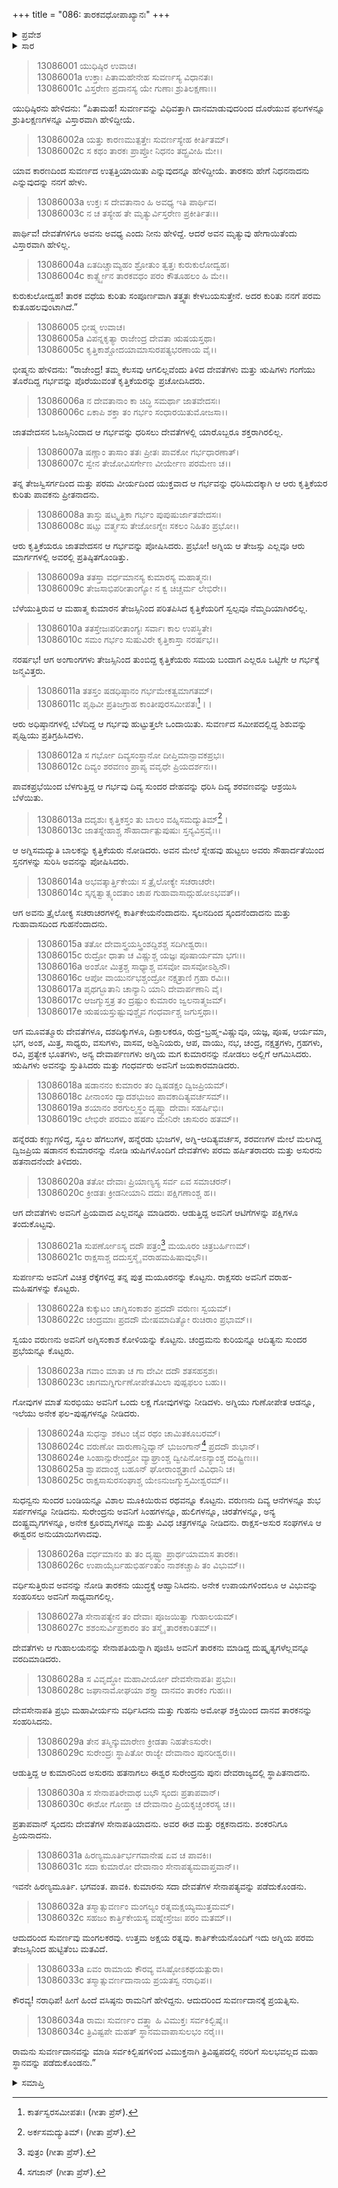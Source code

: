 +++
title = "086: ತಾರಕವಧೋಪಾಖ್ಯಾನಃ"
+++

<details><summary>ಪ್ರವೇಶ</summary>


।।   ಓಂ ಓಂ ನಮೋ ನಾರಾಯಣಾಯ।।   ಶ್ರೀ ವೇದವ್ಯಾಸಾಯ ನಮಃ ।।

ಶ್ರೀ ಕೃಷ್ಣದ್ವೈಪಾಯನ ವೇದವ್ಯಾಸ ವಿರಚಿತ  

**ಶ್ರೀ ಮಹಾಭಾರತ**

**ಅನುಶಾಸನ ಪರ್ವ**

**ದಾನಧರ್ಮ ಪರ್ವ**

**ಅಧ್ಯಾಯ 86**


</details>

<details><summary>ಸಾರ</summary>

ಕಾರ್ತಿಕೇಯನ ಉತ್ಪತ್ತಿ, ಪಾಲನೆ-ಪೋಷಣೆ ಮತ್ತು ದೇವಸೇನಾಪತ್ಯಾಭಿಷೇಕ, ತಾರಕವಧೆ (1-34).


</details>



> 13086001 ಯುಧಿಷ್ಠಿರ ಉವಾಚ।   
13086001a ಉಕ್ತಾಃ ಪಿತಾಮಹೇನೇಹ ಸುವರ್ಣಸ್ಯ ವಿಧಾನತಃ।  
13086001c ವಿಸ್ತರೇಣ ಪ್ರದಾನಸ್ಯ ಯೇ ಗುಣಾಃ ಶ್ರುತಿಲಕ್ಷಣಾಃ।।

ಯುಧಿಷ್ಠಿರನು ಹೇಳಿದನು: “ಪಿತಾಮಹ! ಸುವರ್ಣವನ್ನು ವಿಧಿವತ್ತಾಗಿ ದಾನಮಾಡುವುದರಿಂದ ದೊರೆಯುವ ಫಲಗಳನ್ನೂ ಶ್ರುತಿಲಕ್ಷಣಗಳನ್ನೂ ವಿಸ್ತಾರವಾಗಿ ಹೇಳಿದ್ದೀಯೆ.

> 13086002a ಯತ್ತು ಕಾರಣಮುತ್ಪತ್ತೇಃ ಸುವರ್ಣಸ್ಯೇಹ ಕೀರ್ತಿತಮ್।  
13086002c ಸ ಕಥಂ ತಾರಕಃ ಪ್ರಾಪ್ತೋ ನಿಧನಂ ತದ್ಬ್ರವೀಹಿ ಮೇ।।

ಯಾವ ಕಾರಣದಿಂದ ಸುವರ್ಣದ ಉತ್ಪತ್ತಿಯಾಯಿತು ಎನ್ನುವುದನ್ನೂ ಹೇಳಿದ್ದೀಯೆ. ತಾರಕನು ಹೇಗೆ ನಿಧನನಾದನು ಎನ್ನುವುದನ್ನು ನನಗೆ ಹೇಳು.

> 13086003a ಉಕ್ತಃ ಸ ದೇವತಾನಾಂ ಹಿ ಅವಧ್ಯ ಇತಿ ಪಾರ್ಥಿವ।  
13086003c ನ ಚ ತಸ್ಯೇಹ ತೇ ಮೃತ್ಯುರ್ವಿಸ್ತರೇಣ ಪ್ರಕೀರ್ತಿತಃ।।

ಪಾರ್ಥಿವ! ದೇವತೆಗಳಿಗೂ ಅವನು ಅವಧ್ಯ ಎಂದು ನೀನು ಹೇಳಿದ್ದೆ. ಆದರೆ ಅವನ ಮೃತ್ಯುವು ಹೇಗಾಯಿತೆಂದು ವಿಸ್ತಾರವಾಗಿ ಹೇಳಿಲ್ಲ.

> 13086004a ಏತದಿಚ್ಚಾಮ್ಯಹಂ ಶ್ರೋತುಂ ತ್ವತ್ತಃ ಕುರುಕುಲೋದ್ವಹ।  
13086004c ಕಾರ್ತ್ಸ್ನ್ಯೇನ ತಾರಕವಧಂ ಪರಂ ಕೌತೂಹಲಂ ಹಿ ಮೇ।।

ಕುರುಕುಲೋದ್ವಹ! ತಾರಕ ವಧೆಯ ಕುರಿತು ಸಂಪೂರ್ಣವಾಗಿ ತತ್ತ್ವತಃ ಕೇಳಬಯಸುತ್ತೇನೆ. ಅದರ ಕುರಿತು ನನಗೆ ಪರಮ ಕುತೂಹಲವುಂಟಾಗಿದೆ.”

> 13086005 ಭೀಷ್ಮ ಉವಾಚ।   
13086005a ವಿಪನ್ನಕೃತ್ಯಾ ರಾಜೇಂದ್ರ ದೇವತಾ ಋಷಯಸ್ತಥಾ।  
13086005c ಕೃತ್ತಿಕಾಶ್ಚೋದಯಾಮಾಸುರಪತ್ಯಭರಣಾಯ ವೈ।।

ಭೀಷ್ಮನು ಹೇಳಿದನು: “ರಾಜೇಂದ್ರ! ತಮ್ಮ ಕೆಲಸವು ಆಗಲಿಲ್ಲವೆಂದು ತಿಳಿದ ದೇವತೆಗಳು ಮತ್ತು ಋಷಿಗಳು ಗಂಗೆಯು ತೊರೆದಿದ್ದ ಗರ್ಭವನ್ನು ಪೊರೆಯುವಂತೆ ಕೃತ್ತಿಕೆಯರನ್ನು ಪ್ರಚೋದಿಸಿದರು.

> 13086006a ನ ದೇವತಾನಾಂ ಕಾ ಚಿದ್ಧಿ ಸಮರ್ಥಾ ಜಾತವೇದಸಃ।  
13086006c ಏಕಾಪಿ ಶಕ್ತಾ ತಂ ಗರ್ಭಂ ಸಂಧಾರಯಿತುಮೋಜಸಾ।।

ಜಾತವೇದಸನ ಓಜಸ್ಸಿನಿಂದಾದ ಆ ಗರ್ಭವನ್ನು ಧರಿಸಲು ದೇವತೆಗಳಲ್ಲಿ ಯಾರೊಬ್ಬರೂ ಶಕ್ತರಾಗಿರಲಿಲ್ಲ.

> 13086007a ಷಣ್ಣಾಂ ತಾಸಾಂ ತತಃ ಪ್ರೀತಃ ಪಾವಕೋ ಗರ್ಭಧಾರಣಾತ್।  
13086007c ಸ್ವೇನ ತೇಜೋವಿಸರ್ಗೇಣ ವೀರ್ಯೇಣ ಪರಮೇಣ ಚ।।

ತನ್ನ ತೇಜಸ್ವಿಸರ್ಗದಿಂದ ಮತ್ತು ಪರಮ ವೀರ್ಯದಿಂದ ಯುಕ್ತವಾದ ಆ ಗರ್ಭವನ್ನು ಧರಿಸಿದುದಕ್ಕಾಗಿ ಆ ಆರು ಕೃತ್ತಿಕೆಯರ ಕುರಿತು ಪಾವಕನು ಪ್ರೀತನಾದನು.

> 13086008a ತಾಸ್ತು ಷಟ್ಕೃತ್ತಿಕಾ ಗರ್ಭಂ ಪುಪುಷುರ್ಜಾತವೇದಸಃ।  
13086008c ಷಟ್ಸು ವರ್ತ್ಮಸು ತೇಜೋಽಗ್ನೇಃ ಸಕಲಂ ನಿಹಿತಂ ಪ್ರಭೋ।।

ಆರು ಕೃತ್ತಿಕೆಯರೂ ಜಾತವೇದಸನ ಆ ಗರ್ಭವನ್ನು ಪೋಷಿಸಿದರು. ಪ್ರಭೋ! ಅಗ್ನಿಯ ಆ ತೇಜಸ್ಸು ಎಲ್ಲವೂ ಆರು ಮಾರ್ಗಗಳಲ್ಲಿ ಅವರಲ್ಲಿ ಪ್ರತಿಷ್ಠಿತಗೊಂಡಿತ್ತು.

> 13086009a ತತಸ್ತಾ ವರ್ಧಮಾನಸ್ಯ ಕುಮಾರಸ್ಯ ಮಹಾತ್ಮನಃ।  
13086009c ತೇಜಸಾಭಿಪರೀತಾಂಗ್ಯೋ ನ ಕ್ವ ಚಿಚ್ಚರ್ಮ ಲೇಭಿರೇ।।

ಬೆಳೆಯುತ್ತಿರುವ ಆ ಮಹಾತ್ಮ ಕುಮಾರನ ತೇಜಸ್ಸಿನಿಂದ ಪರಿತಪಿಸಿದ ಕೃತ್ತಿಕೆಯರಿಗೆ ಸ್ವಲ್ಪವೂ ನೆಮ್ಮದಿಯಾಗಿರಲಿಲ್ಲ.

> 13086010a ತತಸ್ತೇಜಃಪರೀತಾಂಗ್ಯಃ ಸರ್ವಾಃ ಕಾಲ ಉಪಸ್ಥಿತೇ।  
13086010c ಸಮಂ ಗರ್ಭಂ ಸುಷುವಿರೇ ಕೃತ್ತಿಕಾಸ್ತಾ ನರರ್ಷಭ।।

ನರರ್ಷಭ! ಆಗ ಅಂಗಾಂಗಗಳು ತೇಜಸ್ಸಿನಿಂದ ತುಂಬಿದ್ದ ಕೃತ್ತಿಕೆಯರು ಸಮಯ ಬಂದಾಗ ಎಲ್ಲರೂ ಒಟ್ಟಿಗೇ ಆ ಗರ್ಭಕ್ಕೆ ಜನ್ಮವಿತ್ತರು.

> 13086011a ತತಸ್ತಂ ಷಡಧಿಷ್ಠಾನಂ ಗರ್ಭಮೇಕತ್ವಮಾಗತಮ್।  
13086011c ಪೃಥಿವೀ ಪ್ರತಿಜಗ್ರಾಹ ಕಾಂತೀಪುರಸಮೀಪತಃ[^1]।।

ಆರು ಅಧಿಷ್ಠಾನಗಳಲ್ಲಿ ಬೆಳೆದಿದ್ದ ಆ ಗರ್ಭವು ಹುಟ್ಟುತ್ತಲೇ ಒಂದಾಯಿತು. ಸುವರ್ಣದ ಸಮೀಪದಲ್ಲಿದ್ದ ಶಿಶುವನ್ನು ಪೃಥ್ವಿಯು ಪ್ರತಿಗ್ರಹಿಸಿದಳು.

> 13086012a ಸ ಗರ್ಭೋ ದಿವ್ಯಸಂಸ್ಥಾನೋ ದೀಪ್ತಿಮಾನ್ಪಾವಕಪ್ರಭಃ।  
13086012c ದಿವ್ಯಂ ಶರವಣಂ ಪ್ರಾಪ್ಯ ವವೃಧೇ ಪ್ರಿಯದರ್ಶನಃ।।

ಪಾವಕಪ್ರಭೆಯಿಂದ ಬೆಳಗುತ್ತಿದ್ದ ಆ ಗರ್ಭವು ದಿವ್ಯ ಸುಂದರ ದೇಹವನ್ನು ಧರಿಸಿ ದಿವ್ಯ ಶರವಣವನ್ನು ಆಶ್ರಯಿಸಿ ಬೆಳೆಯಿತು.

> 13086013a ದದೃಶುಃ ಕೃತ್ತಿಕಸ್ತಂ ತು ಬಾಲಂ ವಹ್ನಿಸಮದ್ಯುತಿಮ್[^2]।  
13086013c ಜಾತಸ್ನೇಹಾಶ್ಚ ಸೌಹಾರ್ದಾತ್ಪುಪುಷುಃ ಸ್ತನ್ಯವಿಸ್ರವೈಃ।।

ಆ ಅಗ್ನಿಸಮದ್ಯುತಿ ಬಾಲಕನ್ನು ಕೃತ್ತಿಕೆಯರು ನೋಡಿದರು. ಅವನ ಮೇಲೆ ಸ್ನೇಹವು ಹುಟ್ಟಲು ಅವರು ಸೌಹಾರ್ದತೆಯಿಂದ ಸ್ತನಗಳನ್ನು ಸುರಿಸಿ ಅವನನ್ನು ಪೋಷಿಸಿದರು.

> 13086014a ಅಭವತ್ಕಾರ್ತ್ತಿಕೇಯಃ ಸ ತ್ರೈಲೋಕ್ಯೇ ಸಚರಾಚರೇ।  
13086014c ಸ್ಕನ್ನತ್ವಾತ್ಸ್ಕಂದತಾಂ ಚಾಪ ಗುಹಾವಾಸಾದ್ಗುಹೋಽಭವತ್।।

ಆಗ ಅವನು ತ್ರೈಲೋಕ್ಯ ಸಚರಾಚರಗಳಲ್ಲಿ ಕಾರ್ತಿಕೇಯನೆಂದಾದನು. ಸ್ಕಲನದಿಂದ ಸ್ಕಂದನೆಂದಾದನು ಮತ್ತು ಗುಹಾವಾಸದಿಂದ ಗುಹನೆಂದಾದನು.

> 13086015a ತತೋ ದೇವಾಸ್ತ್ರಯಸ್ತ್ರಿಂಶದ್ದಿಶಶ್ಚ ಸದಿಗೀಶ್ವರಾಃ।  
13086015c ರುದ್ರೋ ಧಾತಾ ಚ ವಿಷ್ಣುಶ್ಚ ಯಜ್ಞಃ ಪೂಷಾರ್ಯಮಾ ಭಗಃ।।  
13086016a ಅಂಶೋ ಮಿತ್ರಶ್ಚ ಸಾಧ್ಯಾಶ್ಚ ವಸವೋ ವಾಸವೋಽಶ್ವಿನೌ।  
13086016c ಆಪೋ ವಾಯುರ್ನಭಶ್ಚಂದ್ರೋ ನಕ್ಷತ್ರಾಣಿ ಗ್ರಹಾ ರವಿಃ।।  
13086017a ಪೃಥಗ್ಭೂತಾನಿ ಚಾನ್ಯಾನಿ ಯಾನಿ ದೇವಾರ್ಪಣಾನಿ ವೈ।  
13086017c ಆಜಗ್ಮುಸ್ತತ್ರ ತಂ ದ್ರಷ್ಟುಂ ಕುಮಾರಂ ಜ್ವಲನಾತ್ಮಜಮ್।  
13086017e ಋಷಯಸ್ತುಷ್ಟುವುಶ್ಚೈವ ಗಂಧರ್ವಾಶ್ಚ ಜಗುಸ್ತಥಾ।।

ಆಗ ಮೂವತ್ಮೂರು ದೇವತೆಗಳೂ, ದಶದಿಕ್ಕುಗಳೂ, ದಿಕ್ಪಾಲಕರೂ, ರುದ್ರ-ಬ್ರಹ್ಮ-ವಿಷ್ಣುವೂ, ಯಜ್ಞ, ಪೂಷ, ಆರ್ಯಮಾ, ಭಗ, ಅಂಶ, ಮಿತ್ರ, ಸಾಧ್ಯರು, ವಸುಗಳು, ವಾಸವ, ಅಶ್ವಿನಿಯರು, ಆಪ, ವಾಯು, ನಭ, ಚಂದ್ರ, ನಕ್ಷತ್ರಗಳು, ಗ್ರಹಗಳು, ರವಿ, ಪ್ರತ್ಯೇಕ ಭೂತಗಳು, ಅನ್ಯ ದೇವಾರ್ಪಣಗಳು ಅಗ್ನಿಯ ಮಗ ಕುಮಾರನನ್ನು ನೋಡಲು ಅಲ್ಲಿಗೆ ಆಗಮಿಸಿದರು. ಋಷಿಗಳು ಅವನನ್ನು ಸ್ತುತಿಸಿದರು ಮತ್ತು ಗಂಧರ್ವರು ಅವನಿಗೆ ಜಯಕಾರಮಾಡಿದರು.

> 13086018a ಷಡಾನನಂ ಕುಮಾರಂ ತಂ ದ್ವಿಷಡಕ್ಷಂ ದ್ವಿಜಪ್ರಿಯಮ್।  
13086018c ಪೀನಾಂಸಂ ದ್ವಾದಶಭುಜಂ ಪಾವಕಾದಿತ್ಯವರ್ಚಸಮ್।।  
13086019a ಶಯಾನಂ ಶರಗುಲ್ಮಸ್ಥಂ ದೃಷ್ಟ್ವಾ ದೇವಾಃ ಸಹರ್ಷಿಭಿಃ।  
13086019c ಲೇಭಿರೇ ಪರಮಂ ಹರ್ಷಂ ಮೇನಿರೇ ಚಾಸುರಂ ಹತಮ್।।

ಹನ್ನೆರಡು ಕಣ್ಣುಗಳಿದ್ದ, ಸ್ಥೂಲ ಹೆಗಲುಗಳ, ಹನ್ನೆರಡು ಭುಜಗಳ, ಅಗ್ನಿ-ಆದಿತ್ಯವರ್ಚಸ, ಶರವಣಗಳ ಮೇಲೆ ಮಲಗಿದ್ದ ದ್ವಿಜಪ್ರಿಯ ಷಡಾನನ ಕುಮಾರನನ್ನು ನೋಡಿ ಋಷಿಗಳೊಂದಿಗೆ ದೇವತೆಗಳು ಪರಮ ಹರ್ಷಿತರಾದರು ಮತ್ತು ಅಸುರನು ಹತನಾದನೆಂದೇ ತಿಳಿದರು.

> 13086020a ತತೋ ದೇವಾಃ ಪ್ರಿಯಾಣ್ಯಸ್ಯ ಸರ್ವ ಏವ ಸಮಾಚರನ್।  
13086020c ಕ್ರೀಡತಃ ಕ್ರೀಡನೀಯಾನಿ ದದುಃ ಪಕ್ಷಿಗಣಾಂಶ್ಚ ಹ।।

ಆಗ ದೇವತೆಗಳು ಅವನಿಗೆ ಪ್ರಿಯವಾದ ಎಲ್ಲವನ್ನೂ ಮಾಡಿದರು. ಆಡುತ್ತಿದ್ದ ಅವನಿಗೆ ಆಟಿಗೆಗಳನ್ನು ಪಕ್ಷಿಗಳೂ ತಂದುಕೊಟ್ಟವು.

> 13086021a ಸುಪರ್ಣೋಽಸ್ಯ ದದೌ ಪತ್ರಂ[^3] ಮಯೂರಂ ಚಿತ್ರಬರ್ಹಿಣಮ್।  
13086021c ರಾಕ್ಷಸಾಶ್ಚ ದದುಸ್ತಸ್ಮೈ ವರಾಹಮಹಿಷಾವುಭೌ।।

ಸುಪರ್ಣನು ಅವನಿಗೆ ವಿಚಿತ್ರ ರೆಕ್ಕೆಗಳಿದ್ದ ತನ್ನ ಪುತ್ರ ಮಯೂರನನ್ನು ಕೊಟ್ಟನು. ರಾಕ್ಷಸರು ಅವನಿಗೆ ವರಾಹ-ಮಹಿಷಗಳನ್ನು ಕೊಟ್ಟರು.

> 13086022a ಕುಕ್ಕುಟಂ ಚಾಗ್ನಿಸಂಕಾಶಂ ಪ್ರದದೌ ವರುಣಃ ಸ್ವಯಮ್।  
13086022c ಚಂದ್ರಮಾಃ ಪ್ರದದೌ ಮೇಷಮಾದಿತ್ಯೋ ರುಚಿರಾಂ ಪ್ರಭಾಮ್।।

ಸ್ವಯಂ ವರುಣನು ಅವನಿಗೆ ಅಗ್ನಿಸಂಕಾಶ ಕೋಳಿಯನ್ನು ಕೊಟ್ಟನು. ಚಂದ್ರಮನು ಕುರಿಯನ್ನೂ ಆದಿತ್ಯನು ಸುಂದರ ಪ್ರಭೆಯನ್ನೂ ಕೊಟ್ಟರು.

> 13086023a ಗವಾಂ ಮಾತಾ ಚ ಗಾ ದೇವೀ ದದೌ ಶತಸಹಸ್ರಶಃ।  
13086023c ಚಾಗಮಗ್ನಿರ್ಗುಣೋಪೇತಮಿಲಾ ಪುಷ್ಪಫಲಂ ಬಹು।।

ಗೋವುಗಳ ಮಾತೆ ಸುರಭಿಯು ಅವನಿಗೆ ಒಂದು ಲಕ್ಷ ಗೋವುಗಳನ್ನು ನೀಡಿದಳು. ಅಗ್ನಿಯು ಗುಣೋಪೇತ ಆಡನ್ನೂ, ಇಲೆಯು ಅನೇಕ ಫಲ-ಪುಷ್ಪಗಳನ್ನೂ ನೀಡಿದರು.

> 13086024a ಸುಧನ್ವಾ ಶಕಟಂ ಚೈವ ರಥಂ ಚಾಮಿತಕೂಬರಮ್।  
13086024c ವರುಣೋ ವಾರುಣಾನ್ದಿವ್ಯಾನ್ ಭುಜಂಗಾನ್[^4] ಪ್ರದದೌ ಶುಭಾನ್।  
13086024e ಸಿಂಹಾನ್ಸುರೇಂದ್ರೋ ವ್ಯಾಘ್ರಾಂಶ್ಚ ದ್ವೀಪಿನೋಽನ್ಯಾಂಶ್ಚ ದಂಷ್ಟ್ರಿಣಃ।।  
13086025a ಶ್ವಾಪದಾಂಶ್ಚ ಬಹೂನ್ ಘೋರಾಂಶ್ಚತ್ರಾಣಿ ವಿವಿಧಾನಿ ಚ।  
13086025c ರಾಕ್ಷಸಾಸುರಸಂಘಾಶ್ಚ ಯೇಽನುಜಗ್ಮುಸ್ತಮೀಶ್ವರಮ್।।

ಸುಧನ್ವನು ಸುಂದರ ಬಂಡಿಯನ್ನೂ ವಿಶಾಲ ಮೂಕಿಯಿರುವ ರಥವನ್ನೂ ಕೊಟ್ಟನು. ವರುಣನು ದಿವ್ಯ ಆನೆಗಳನ್ನೂ ಶುಭ ಸರ್ಪಗಳನ್ನೂ ನೀಡಿದನು. ಸುರೇಂದ್ರನು ಅವನಿಗೆ ಸಿಂಹಗಳನ್ನೂ, ಹುಲಿಗಳನ್ನೂ, ಚಿರತೆಗಳನ್ನೂ, ಅನ್ಯ ದಂಷ್ಟ್ರಮೃಗಗಳನ್ನೂ, ಅನೇಕ ಕ್ರೂರಮೃಗಳನ್ನೂ ಮತ್ತು ವಿವಿಧ ಚತ್ರಗಳನ್ನೂ ನೀಡಿದನು. ರಾಕ್ಷಸ-ಅಸುರ ಸಂಘಗಳೂ ಆ ಈಶ್ವರನ ಅನುಯಾಯಿಗಳಾದವು.

> 13086026a ವರ್ಧಮಾನಂ ತು ತಂ ದೃಷ್ಟ್ವಾ ಪ್ರಾರ್ಥಯಾಮಾಸ ತಾರಕಃ।  
13086026c ಉಪಾಯೈರ್ಬಹುಭಿರ್ಹಂತುಂ ನಾಶಕಚ್ಚಾಪಿ ತಂ ವಿಭುಮ್।।

ವರ್ಧಿಸುತ್ತಿರುವ ಅವನನ್ನು ನೋಡಿ ತಾರಕನು ಯುದ್ಧಕ್ಕೆ ಆಹ್ವಾನಿಸಿದನು. ಅನೇಕ ಉಪಾಯಗಳಿಂದಲೂ ಆ ವಿಭುವನ್ನು ಸಂಹರಿಸಲು ಅವನಿಗೆ ಸಾಧ್ಯವಾಗಲಿಲ್ಲ.

> 13086027a ಸೇನಾಪತ್ಯೇನ ತಂ ದೇವಾಃ ಪೂಜಯಿತ್ವಾ ಗುಹಾಲಯಮ್।  
13086027c ಶಶಂಸುರ್ವಿಪ್ರಕಾರಂ ತಂ ತಸ್ಮೈ ತಾರಕಕಾರಿತಮ್।।

ದೇವತೆಗಳು ಆ ಗುಹಾಲಯನನ್ನು ಸೇನಾಪತಿಯನ್ನಾಗಿ ಪೂಜಿಸಿ ಅವನಿಗೆ ತಾರಕನು ಮಾಡಿದ್ದ ದುಷ್ಕೃತ್ಯಗಳೆಲ್ಲವನ್ನೂ ವರದಿಮಾಡಿದರು.

> 13086028a ಸ ವಿವೃದ್ಧೋ ಮಹಾವೀರ್ಯೋ ದೇವಸೇನಾಪತಿಃ ಪ್ರಭುಃ।  
13086028c ಜಘಾನಾಮೋಘಯಾ ಶಕ್ತ್ಯಾ ದಾನವಂ ತಾರಕಂ ಗುಹಃ।।

ದೇವಸೇನಾಪತಿ ಪ್ರಭು ಮಹಾವೀರ್ಯನು ವರ್ಧಿಸಿದನು ಮತ್ತು ಗುಹನು ಅಮೋಘ ಶಕ್ತಿಯಿಂದ ದಾನವ ತಾರಕನನ್ನು ಸಂಹರಿಸಿದನು.

> 13086029a ತೇನ ತಸ್ಮಿನ್ಕುಮಾರೇಣ ಕ್ರೀಡತಾ ನಿಹತೇಽಸುರೇ।  
13086029c ಸುರೇಂದ್ರಃ ಸ್ಥಾಪಿತೋ ರಾಜ್ಯೇ ದೇವಾನಾಂ ಪುನರೀಶ್ವರಃ।।

ಆಡುತ್ತಿದ್ದ ಆ ಕುಮಾರನಿಂದ ಅಸುರನು ಹತನಾಗಲು ಈಶ್ವರ ಸುರೇಂದ್ರನು ಪುನಃ ದೇವರಾಜ್ಯದಲ್ಲಿ ಸ್ಥಾಪಿತನಾದನು.

> 13086030a ಸ ಸೇನಾಪತಿರೇವಾಥ ಬಭೌ ಸ್ಕಂದಃ ಪ್ರತಾಪವಾನ್।  
13086030c ಈಶೋ ಗೋಪ್ತಾ ಚ ದೇವಾನಾಂ ಪ್ರಿಯಕೃಚ್ಚಂಕರಸ್ಯ ಚ।।

ಪ್ರತಾಪವಾನ್ ಸ್ಕಂದನು ದೇವತೆಗಳ ಸೇನಾಪತಿಯಾದನು. ಅವರ ಈಶ ಮತ್ತು ರಕ್ಷಕನಾದನು. ಶಂಕರನಿಗೂ ಪ್ರಿಯನಾದನು.

> 13086031a ಹಿರಣ್ಯಮೂರ್ತಿರ್ಭಗವಾನೇಷ ಏವ ಚ ಪಾವಕಿಃ।  
13086031c ಸದಾ ಕುಮಾರೋ ದೇವಾನಾಂ ಸೇನಾಪತ್ಯಮವಾಪ್ತವಾನ್।।

ಇವನೇ ಹಿರಣ್ಯಮೂರ್ತಿ. ಭಗವಂತ. ಪಾವಕಿ. ಕುಮಾರನು ಸದಾ ದೇವತೆಗಳ ಸೇನಾಪತ್ಯವನ್ನು ಪಡೆದುಕೊಂಡನು.

> 13086032a ತಸ್ಮಾತ್ಸುವರ್ಣಂ ಮಂಗಲ್ಯಂ ರತ್ನಮಕ್ಷಯ್ಯಮುತ್ತಮಮ್।  
13086032c ಸಹಜಂ ಕಾರ್ತ್ತಿಕೇಯಸ್ಯ ವಹ್ನೇಸ್ತೇಜಃ ಪರಂ ಮತಮ್।।

ಆದುದರಿಂದ ಸುವರ್ಣವು ಮಂಗಲಕರವು. ಉತ್ತಮ ಅಕ್ಷಯ ರತ್ನವು. ಕಾರ್ತಿಕೇಯನೊಂದಿಗೆ ಇದು ಅಗ್ನಿಯ ಪರಮ ತೇಜಸ್ಸಿನಿಂದ ಹುಟ್ಟಿತೆಂಬ ಮತವಿದೆ.

> 13086033a ಏವಂ ರಾಮಾಯ ಕೌರವ್ಯ ವಸಿಷ್ಠೋಽಕಥಯತ್ಪುರಾ।  
13086033c ತಸ್ಮಾತ್ಸುವರ್ಣದಾನಾಯ ಪ್ರಯತಸ್ವ ನರಾಧಿಪ।।

ಕೌರವ್ಯ! ನರಾಧಿಪ! ಹೀಗೆ ಹಿಂದೆ ವಸಿಷ್ಠನು ರಾಮನಿಗೆ ಹೇಳಿದ್ದನು. ಆದುದರಿಂದ ಸುವರ್ಣದಾನಕ್ಕೆ ಪ್ರಯತ್ನಿಸು.

> 13086034a ರಾಮಃ ಸುವರ್ಣಂ ದತ್ತ್ವಾ ಹಿ ವಿಮುಕ್ತಃ ಸರ್ವಕಿಲ್ಬಿಷೈಃ।  
13086034c ತ್ರಿವಿಷ್ಟಪೇ ಮಹತ್ ಸ್ಥಾನಮವಾಪಾಸುಲಭಂ ನರೈಃ।।

ರಾಮನು ಸುವರ್ಣದಾನವನ್ನು ಮಾಡಿ ಸರ್ವಕಿಲ್ಬಿಷಗಳಿಂದ ವಿಮುಕ್ತನಾಗಿ ತ್ರಿವಿಷ್ಟಪದಲ್ಲಿ ನರರಿಗೆ ಸುಲಭವಲ್ಲದ ಮಹಾ ಸ್ಥಾನವನ್ನು ಪಡೆದುಕೊಂಡನು.”


<details><summary>ಸಮಾಪ್ತಿ</summary>

ಇತಿ ಶ್ರೀಮಹಾಭಾರತೇ ಅನುಶಾಸನಪರ್ವಣಿ ದಾನಧರ್ಮಪರ್ವಣಿ ತಾರಕವಧೋಪಾಖ್ಯಾನಂ ನಾಮ ಷಡಾಶೀತಿತಮೋಽಧ್ಯಾಯಃ।।  
ಇದು ಶ್ರೀಮಹಾಭಾರತದಲ್ಲಿ ಅನುಶಾಸನಪರ್ವದಲ್ಲಿ ದಾನಧರ್ಮಪರ್ವದಲ್ಲಿ ತಾರಕವಧೋಪಾಖ್ಯಾನ ಎನ್ನುವ ಎಂಭತ್ತಾರನೇ ಅಧ್ಯಾಯವು.


</details>

[^1]: ಕಾರ್ತಸ್ವರಸಮೀಪತಃ।   (ಗೀತಾ ಪ್ರೆಸ್).

[^2]: ಅರ್ಕಸಮದ್ಯುತಿಮ್।   (ಗೀತಾ ಪ್ರೆಸ್).

[^3]: ಪುತ್ರಂ (ಗೀತಾ ಪ್ರೆಸ್).

[^4]: ಸಗಜಾನ್ (ಗೀತಾ ಪ್ರೆಸ್).

